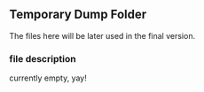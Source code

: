 ## Temporary Dump Folder
The files here will be later used in the final version.

### file description
currently empty, yay!
